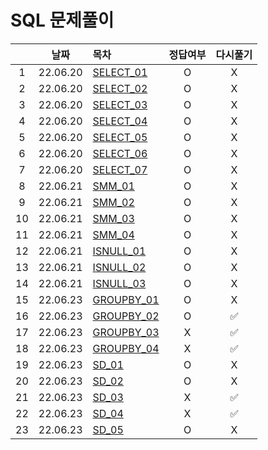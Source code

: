 # SQL 문제풀이
||날짜|목차|정답여부|다시풀기|
|:-:|:-:|:-|:--:|:--:|
|1|22.06.20|[SELECT_01](./select_01.txt)|O|X|
|2|22.06.20|[SELECT_02](./select_02.txt)|O|X|
|3|22.06.20|[SELECT_03](./select_03.txt)|O|X|
|4|22.06.20|[SELECT_04](./select_04.txt)|O|X|
|5|22.06.20|[SELECT_05](./select_05.txt)|O|X|
|6|22.06.20|[SELECT_06](./select_06.txt)|O|X|
|7|22.06.20|[SELECT_07](./select_07.txt)|O|X|
|8|22.06.21|[SMM_01](./smm_01.txt)|O|X|
|9|22.06.21|[SMM_02](./smm_02.txt)|O|X|
|10|22.06.21|[SMM_03](./smm_03.txt)|O|X|
|11|22.06.21|[SMM_04](./smm_04.txt)|O|X|
|12|22.06.21|[ISNULL_01](./isnull_01.txt)|O|X|
|13|22.06.21|[ISNULL_02](./isnull_02.txt)|O|X|
|14|22.06.21|[ISNULL_03](./isnull_03.txt)|O|X|
|15|22.06.23|[GROUPBY_01](./groupby_01.txt)|O|X|
|16|22.06.23|[GROUPBY_02](./groupby_02.txt)|O|✅|
|17|22.06.23|[GROUPBY_03](./groupby_03.txt)|X|✅|
|18|22.06.23|[GROUPBY_04](./groupby_04.txt)|X|✅|
|19|22.06.23|[SD_01](./sd_01.txt)|O|X|
|20|22.06.23|[SD_02](./sd_02.txt)|O|X|
|21|22.06.23|[SD_03](./sd_03.txt)|X|✅|
|22|22.06.23|[SD_04](./sd_04.txt)|X|✅|
|23|22.06.23|[SD_05](./sd_05.txt)|O|X|